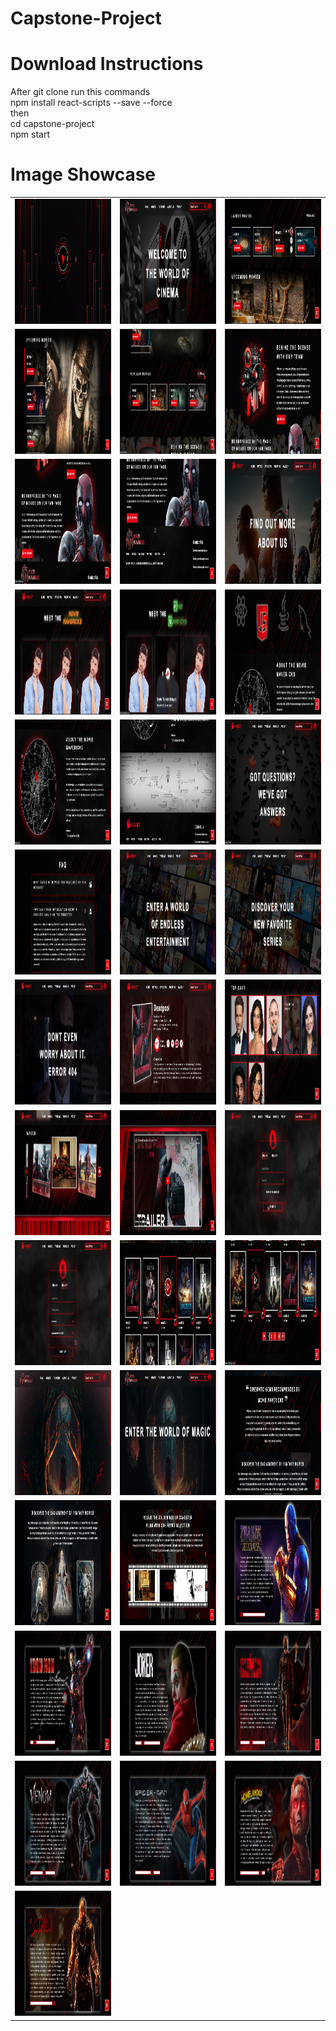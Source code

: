 # Capstone-Project

# Download Instructions

After git clone run this commands \
npm install react-scripts --save --force \
then \
cd capstone-project \
npm start

# Image Showcase

<table>
  <tr>
    <td><img src="capstone-project/src/assets/images/ShowCaseImages/Screenshot_1.jpg" width=350 height=200></td>
    <td><img src="capstone-project/src/assets/images/ShowCaseImages/Screenshot_2.jpg" width=350 height=200></td>
    <td><img src="capstone-project/src/assets/images/ShowCaseImages/Screenshot_3.jpg" width=350 height=200></td>
  </tr>
  <tr>
    <td><img src="capstone-project/src/assets/images/ShowCaseImages/Screenshot_4.jpg" width=350 height=200></td>
    <td><img src="capstone-project/src/assets/images/ShowCaseImages/Screenshot_5.jpg" width=350 height=200></td>
    <td><img src="capstone-project/src/assets/images/ShowCaseImages/Screenshot_6.jpg" width=350 height=200></td>
  </tr>
  <tr>
    <td><img src="capstone-project/src/assets/images/ShowCaseImages/Screenshot_7.jpg" width=350 height=200></td>
    <td><img src="capstone-project/src/assets/images/ShowCaseImages/Screenshot_8.jpg" width=350 height=200></td>
    <td><img src="capstone-project/src/assets/images/ShowCaseImages/Screenshot_9.jpg" width=350 height=200></td>
  </tr>
  <tr>
    <td><img src="capstone-project/src/assets/images/ShowCaseImages/Screenshot_10.jpg" width=350 height=200></td>
    <td><img src="capstone-project/src/assets/images/ShowCaseImages/Screenshot_11.jpg" width=350 height=200></td>
    <td><img src="capstone-project/src/assets/images/ShowCaseImages/Screenshot_12.jpg" width=350 height=200></td>
  </tr>
  <tr>
    <td><img src="capstone-project/src/assets/images/ShowCaseImages/Screenshot_13.jpg" width=350 height=200></td>
    <td><img src="capstone-project/src/assets/images/ShowCaseImages/Screenshot_14.jpg" width=350 height=200></td>
    <td><img src="capstone-project/src/assets/images/ShowCaseImages/Screenshot_15.jpg" width=350 height=200></td>
  </tr><tr>
    <td><img src="capstone-project/src/assets/images/ShowCaseImages/Screenshot_16.jpg" width=350 height=200></td>
    <td><img src="capstone-project/src/assets/images/ShowCaseImages/Screenshot_17.jpg" width=350 height=200></td>
    <td><img src="capstone-project/src/assets/images/ShowCaseImages/Screenshot_18.jpg" width=350 height=200></td>
  </tr>
  <tr>
    <td><img src="capstone-project/src/assets/images/ShowCaseImages/Screenshot_19.jpg" width=350 height=200></td>
    <td><img src="capstone-project/src/assets/images/ShowCaseImages/Screenshot_20.jpg" width=350 height=200></td>
    <td><img src="capstone-project/src/assets/images/ShowCaseImages/Screenshot_21.jpg" width=350 height=200></td>
  </tr><tr>
    <td><img src="capstone-project/src/assets/images/ShowCaseImages/Screenshot_22.jpg" width=350 height=200></td>
    <td><img src="capstone-project/src/assets/images/ShowCaseImages/Screenshot_23.jpg" width=350 height=200></td>
    <td><img src="capstone-project/src/assets/images/ShowCaseImages/Screenshot_24.jpg" width=350 height=200></td>
  </tr>
  <tr>
    <td><img src="capstone-project/src/assets/images/ShowCaseImages/Screenshot_25.jpg" width=350 height=200></td>
    <td><img src="capstone-project/src/assets/images/ShowCaseImages/Screenshot_26.jpg" width=350 height=200></td>
    <td><img src="capstone-project/src/assets/images/ShowCaseImages/Screenshot_27.jpg" width=350 height=200></td>
  </tr>
  <tr>
    <td><img src="capstone-project/src/assets/images/ShowCaseImages/Screenshot_28.jpg" width=350 height=200></td>
    <td><img src="capstone-project/src/assets/images/ShowCaseImages/Screenshot_29.jpg" width=350 height=200></td>
    <td><img src="capstone-project/src/assets/images/ShowCaseImages/Screenshot_30.jpg" width=350 height=200></td>
  </tr>
  <tr>
    <td><img src="capstone-project/src/assets/images/ShowCaseImages/Screenshot_31.jpg" width=350 height=200></td>
    <td><img src="capstone-project/src/assets/images/ShowCaseImages/Screenshot_32.jpg" width=350 height=200></td>
    <td><img src="capstone-project/src/assets/images/ShowCaseImages/Screenshot_33.jpg" width=350 height=200></td>
  </tr>
  <tr>
    <td><img src="capstone-project/src/assets/images/ShowCaseImages/Screenshot_34.jpg" width=350 height=200></td>
    <td><img src="capstone-project/src/assets/images/ShowCaseImages/Screenshot_35.jpg" width=350 height=200></td>
    <td><img src="capstone-project/src/assets/images/ShowCaseImages/Screenshot_36.jpg" width=350 height=200></td>
  </tr>
  <tr>
    <td><img src="capstone-project/src/assets/images/ShowCaseImages/Screenshot_37.jpg" width=350 height=200></td>
    <td><img src="capstone-project/src/assets/images/ShowCaseImages/Screenshot_38.jpg" width=350 height=200></td>
    <td><img src="capstone-project/src/assets/images/ShowCaseImages/Screenshot_39.jpg" width=350 height=200></td>
  </tr>
  <tr>
    <td><img src="capstone-project/src/assets/images/ShowCaseImages/Screenshot_40.jpg" width=350 height=200></td>
  </tr>
 </table>